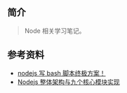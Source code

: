 ## 简介

> Node 相关学习笔记。

## 参考资料

- [nodejs 写 bash 脚本终极方案！](https://mp.weixin.qq.com/s/LDABqJguarBOPlzIQCptig)
- [Nodejs 整体架构与九个核心模块实现](https://mp.weixin.qq.com/s/LDABqJguarBOPlzIQCptig)
